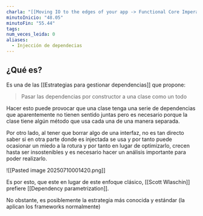 ```yaml
---
charla: "[[Moving IO to the edges of your app -> Functional Core Imperative Shell]]"
minutoInicio: "48.05"
minutoFin: "55.44"
tags: 
num_veces_leida: 0
aliases:
  - Injección de dependecias
---
```

## ¿Qué es?
Es una de las [[Estrategias para gestionar dependencias]] que propone:

>Pasar las dependencias por constructor a una clase como un todo

Hacer esto puede provocar que una clase tenga una serie de dependencias que aparentemente no tienen sentido juntas pero es necesario porque la clase tiene algún método que usa cada una de una manera separada.

Por otro lado, al tener que borrar algo de una interfaz, no es tan directo saber si en otra parte donde es injectada se usa y por tanto puede ocasionar un miedo a la  rotura y por tanto en lugar de optimizarlo, crecen hasta ser insostenibles y es necesario hacer un análisis importante para poder realizarlo.

![[Pasted image 20250710001420.png]]

Es por esto, que este en lugar de este enfoque clásico, [[Scott Wlaschin]] prefiere [[Dependency parametrization]].

No obstante, es posiblemente la estrategia más conocida y estándar (la aplican los frameworks normalmente)